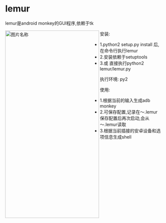 # lemur

lemur是android monkey的GUI程序,依赖于tk





<img src="https://github.com/mixure/tools/blob/master/lemur/lemur.png" width = "300" height = "600" alt="图片名称" align=left />

安装:

- 1.python2 setup.py install 后,在命令行执行lemur
- 2.安装依赖于setuptools
- 3.或 直接执行python2 lemur/lemur.py

执行环境:
py2

使用:

- 1.根据当前的输入生成adb monkey
- 2.可保存配置,记录在～.lemur
  保存配置后再次启动,会从 ～.lemur读取
- 3.根据当前插接的安卓设备和选项信息生成shell

